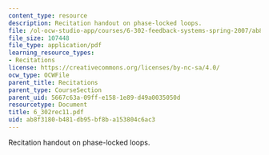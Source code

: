 ```yaml
---
content_type: resource
description: Recitation handout on phase-locked loops.
file: /ol-ocw-studio-app/courses/6-302-feedback-systems-spring-2007/ab8f3180b481db95bf8ba153804c6ac3_6_302rec11.pdf
file_size: 107448
file_type: application/pdf
learning_resource_types:
- Recitations
license: https://creativecommons.org/licenses/by-nc-sa/4.0/
ocw_type: OCWFile
parent_title: Recitations
parent_type: CourseSection
parent_uid: 5667c63a-09ff-e158-1e89-d49a0035050d
resourcetype: Document
title: 6_302rec11.pdf
uid: ab8f3180-b481-db95-bf8b-a153804c6ac3
---
```

Recitation handout on phase-locked loops.